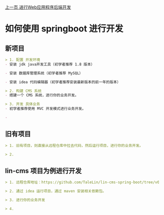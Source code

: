 [上一页 进行Web应用程序后端开发](进行Web应用程序后端开发.md)

# 如何使用 springboot 进行开发
## 新项目
``` md
> 1. 配置 开发环境
- 安装 jdk java开发工具（初学者推荐 1.8 版本）

- 安装 数据库管理系统（初学者推荐 MySQL）

- 安装 idea 代码编辑器（初学者推荐安装最新版本的前一年的版本）

> 2. 构建 CMS 系统
- 搭建一个 CMS 系统，进行你的业务开发。

> 3. 开发 具体业务
- 初学者推荐使用 MVC 开发模式进行业务开发。

- 
```

## 旧有项目
``` md
> 1. 旧有项目，则直接从远程仓库中拉去代码，然后运行项目，进行你的业务开发。

> 2.  
```

## lin-cms 项目为例进行开发
``` md
> 1. 远程仓库地址：https://github.com/TaleLin/lin-cms-spring-boot/tree/v0.2.1-RELEASE，通过 Git 获取代码

> 2. 通过 idea 运行项目，通过 maven 安装相关依赖包。

> 3. 进行你的业务开发

> 4. 
```